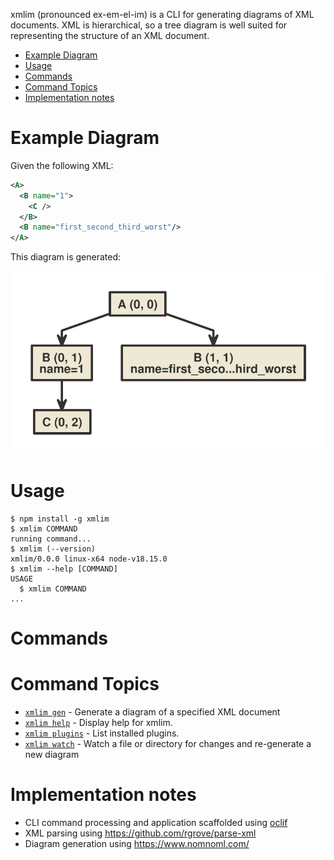 xmlim (pronounced ex-em-el-im) is a CLI for generating diagrams of XML documents. XML is hierarchical, so a tree diagram is well suited for representing the structure of an XML document.

<!-- toc -->
* [Example Diagram](#example-diagram)
* [Usage](#usage)
* [Commands](#commands)
* [Command Topics](#command-topics)
* [Implementation notes](#implementation-notes)
<!-- tocstop -->

# Example Diagram

Given the following XML:

```xml
<A>
  <B name="1">
    <C />
  </B>
  <B name="first_second_third_worst"/>
</A>
```

This diagram is generated:

![example_diagram](test/examples/example1.svg)

# Usage

<!-- usage -->
```sh-session
$ npm install -g xmlim
$ xmlim COMMAND
running command...
$ xmlim (--version)
xmlim/0.0.0 linux-x64 node-v18.15.0
$ xmlim --help [COMMAND]
USAGE
  $ xmlim COMMAND
...
```
<!-- usagestop -->

# Commands

<!-- commands -->
# Command Topics

* [`xmlim gen`](docs/gen.md) - Generate a diagram of a specified XML document
* [`xmlim help`](docs/help.md) - Display help for xmlim.
* [`xmlim plugins`](docs/plugins.md) - List installed plugins.
* [`xmlim watch`](docs/watch.md) - Watch a file or directory for changes and re-generate a new diagram

<!-- commandsstop -->

# Implementation notes

- CLI command processing and application scaffolded using [oclif](https://github.com/oclif/oclif)
- XML parsing using https://github.com/rgrove/parse-xml
- Diagram generation using https://www.nomnoml.com/
